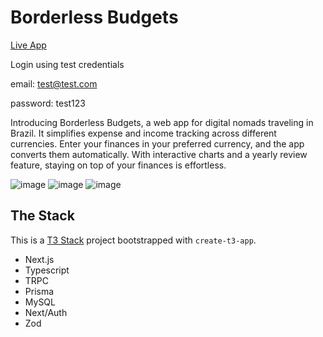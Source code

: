 # Borderless Budgets

[Live App](https://borderless-budgets.josht.art)

Login using test credentials

email: test@test.com

password: test123

Introducing Borderless Budgets, a web app for digital nomads traveling in Brazil. It simplifies expense and income tracking across different currencies. Enter your finances in your preferred currency, and the app converts them automatically. With interactive charts and a yearly review feature, staying on top of your finances is effortless.

![image](https://github.com/jtardioli/borderless-budgets/assets/85530348/3f9f7985-b3c0-4589-9337-5539364da9a2)
![image](https://github.com/jtardioli/borderless-budgets/assets/85530348/679b354f-e7e1-48dc-b86e-5cef0cd42bba)
![image](https://github.com/jtardioli/borderless-budgets/assets/85530348/afd74329-c3aa-4cb6-acf5-452ad2fd56a6)



## The Stack

This is a [T3 Stack](https://create.t3.gg/) project bootstrapped with `create-t3-app`.

- Next.js
- Typescript
- TRPC
- Prisma
- MySQL
- Next/Auth
- Zod


